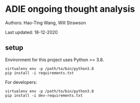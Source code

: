 # ADIE ongoing thought analysis

Authors: Hao-Ting Wang, Will Strawson

Last updated: 18-12-2020

## setup
Environment for this project uses Python >= 3.8.
```
virtualenv env -p /path/to/bin/python3.8
pip install -i requirements.txt
```
For developers:
```
virtualenv env -p /path/to/bin/python3.8
pip install -i dev-requirements.txt
```
